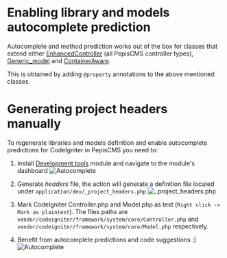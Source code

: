 # Enabling library and models autocomplete prediction

Autocomplete and method prediction works out of the box for classes that extend either
[EnhancedController](../../../tree/master/pepiscms/application/classes/EnhancedController.php)
(all PepisCMS controller types), [Generic_model](../../../tree/master/pepiscms/application/models/Generic_model.php)
and [ContainerAware](../../../tree/master/pepiscms/application/classes/ContainerAware.php).

This is obtained by adding `@property` annotations to the above mentioned classes.

# Generating project headers manually

To regenerate libraries and models definition and enable autocomplete predictions for CodeIgniter in PepisCMS you need to:

1. Install [Development tools](MODULES.md#development-tools) module and navigate to the module's dashboard
    ![Autocomplete](screens/ENABLING_LIBRARY_AND_MODELS_AUTOCOMPLETE_PREDICTION_1.png)

3. Generate *headers* file, the action will generate a definition file located under `application/dev/_project_headers.php`
    ![_project_headers.php](screens/ENABLING_LIBRARY_AND_MODELS_AUTOCOMPLETE_PREDICTION_2.png)
    
4. Mark CodeIgniter Controller.php and Model.php as text (`Right click -> Mark as plaintext`).
    The files paths are `vendor/codeigniter/framework/system/core/Controller.php`
    and `vendor/codeigniter/framework/system/core/Model.php` respectively.
    
5. Benefit from autocomplete predictions and code suggestions :)
    ![Autocomplete](screens/ENABLING_LIBRARY_AND_MODELS_AUTOCOMPLETE_PREDICTION_3.png)